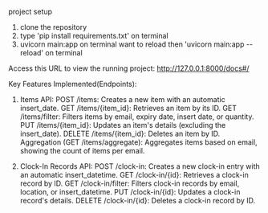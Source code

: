project setup
1. clone the repository
2. type 'pip install requirements.txt' on terminal 
3. uvicorn main:app  on terminal 
want to reload  then  'uvicorn main:app --reload' on terminal

Access this URL to view the running project: http://127.0.0.1:8000/docs#/


Key Features Implemented(Endpoints):

1. Items API:
POST /items: Creates a new item with an automatic insert_date.
GET /items/{item_id}: Retrieves an item by its ID.
GET /items/filter: Filters items by email, expiry date, insert date, or quantity.
PUT /items/{item_id}: Updates an item's details (excluding the insert_date).
DELETE /items/{item_id}: Deletes an item by ID.
Aggregation (GET /items/aggregate): Aggregates items based on email, showing the count of items per email.

2. Clock-In Records API:
POST /clock-in: Creates a new clock-in entry with an automatic insert_datetime.
GET /clock-in/{id}: Retrieves a clock-in record by ID.
GET /clock-in/filter: Filters clock-in records by email, location, or insert_datetime.
PUT /clock-in/{id}: Updates a clock-in record's details.
DELETE /clock-in/{id}: Deletes a clock-in record by ID.